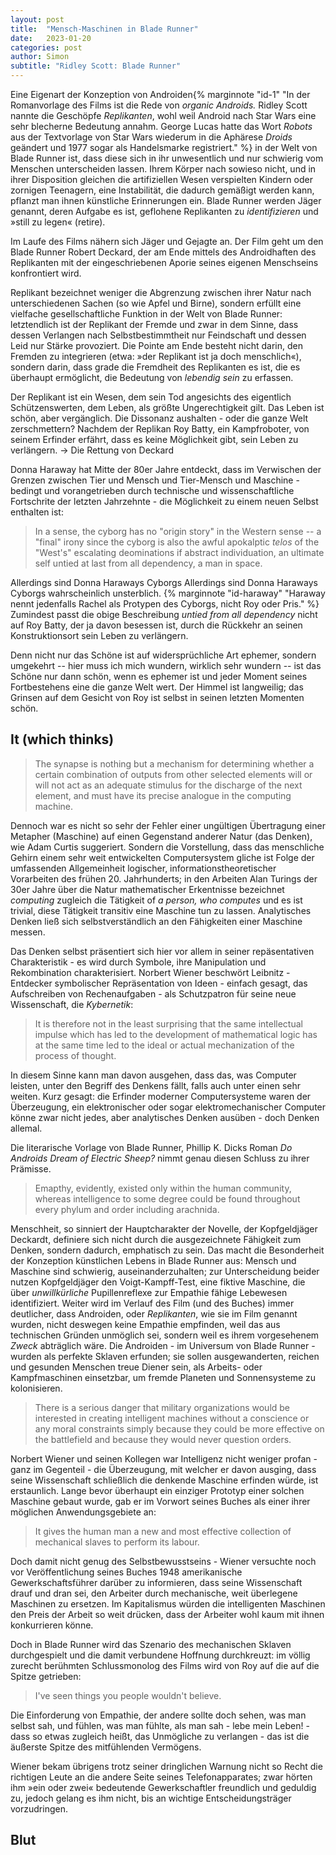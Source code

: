 ```yaml
---
layout: post
title:  "Mensch-Maschinen in Blade Runner"
date:   2023-01-20
categories: post
author: Simon
subtitle: "Ridley Scott: Blade Runner"
---
```


Eine Eigenart der Konzeption von Androiden{% marginnote "id-1" "In der Romanvorlage des Films ist die Rede von *organic Androids.* Ridley Scott nannte die Geschöpfe *Replikanten*, wohl weil Android nach Star Wars eine sehr blecherne Bedeutung annahm. George Lucas hatte das Wort *Robots* aus der Textvorlage von Star Wars wiederum in die Aphärese *Droids* geändert und 1977 sogar als Handelsmarke registriert." %} in der Welt von Blade Runner ist, dass diese sich in ihr unwesentlich und nur schwierig vom Menschen unterscheiden lassen. Ihrem Körper nach sowieso nicht, und in ihrer Disposition gleichen die artifiziellen Wesen verspielten Kindern oder zornigen Teenagern, eine Instabilität, die dadurch gemäßigt werden kann, pflanzt man ihnen künstliche Erinnerungen ein. Blade Runner werden Jäger genannt, deren Aufgabe es ist, geflohene Replikanten zu *identifizieren* und »still zu legen« (retire). 

Im Laufe des Films nähern sich Jäger und Gejagte an. Der Film geht um den Blade Runner Robert Deckard, der am Ende mittels des Androidhaften des Replikanten mit der eingeschriebenen Aporie seines eigenen Menschseins konfrontiert wird.

Replikant bezeichnet weniger die Abgrenzung zwischen ihrer Natur nach unterschiedenen Sachen (so wie Apfel und Birne), sondern erfüllt eine vielfache gesellschaftliche Funktion in der Welt von Blade Runner: letztendlich ist der Replikant der Fremde und zwar in dem Sinne, dass dessen Verlangen nach Selbstbestimmtheit nur Feindschaft und dessen Leid nur Stärke provoziert. Die Pointe am Ende besteht nicht darin, den Fremden zu integrieren (etwa: »der Replikant ist ja doch menschlich«), sondern darin, dass grade die Fremdheit des Replikanten es ist, die es überhaupt ermöglicht, die Bedeutung von *lebendig sein* zu erfassen. 

Der Replikant ist ein Wesen, dem sein Tod angesichts des eigentlich Schützenswerten, dem Leben, als größte Ungerechtigkeit gilt. Das Leben ist schön, aber vergänglich.  Die Dissonanz aushalten - oder die ganze Welt zerschmettern? Nachdem der Replikan  Roy Batty, ein Kampfroboter, von seinem Erfinder erfährt, dass es keine Möglichkeit gibt, sein Leben zu verlängern. -> Die Rettung von Deckard

Donna Haraway hat Mitte der 80er Jahre entdeckt, dass im Verwischen der Grenzen zwischen Tier und Mensch und Tier-Mensch und Maschine - bedingt und vorangetrieben durch technische und wissenschaftliche Fortschrite der letzten Jahrzehnte - die Möglichkeit zu einem neuen Selbst enthalten ist:

> In a sense, the cyborg has no "origin story" in the Western sense -- a "final" irony since the cyborg is also the awful apokalptic *telos* of the "West's" escalating deominations if abstract individuation, an ultimate self untied at last from all dependency, a man in space.

Allerdings sind Donna Haraways Cyborgs 
Allerdings sind Donna Haraways Cyborgs wahrscheinlich unsterblich. {% marginnote "id-haraway" "Haraway nennt jedenfalls Rachel als Protypen des Cyborgs, nicht Roy oder Pris." %} Zumindest passt die obige Beschreibung *untied from all dependency* nicht auf Roy Batty, der ja davon besessen ist, durch die Rückkehr an seinen Konstruktionsort sein Leben zu verlängern.

Denn nicht nur das Schöne ist auf widersprüchliche Art ephemer, sondern umgekehrt -- hier muss ich mich wundern, wirklich sehr wundern -- ist das Schöne nur dann schön, wenn es ephemer ist und jeder Moment seines Fortbestehens eine die ganze Welt wert. Der Himmel ist langweilig; das Grinsen auf dem Gesicht von Roy ist selbst in seinen letzten Momenten schön. 

## It (which thinks)

> The synapse is nothing but a mechanism for determining whether a certain combination of outputs from other selected elements will or will not act as an adequate stimulus for the discharge of the next element, and must have its precise analogue in the computing machine.

Dennoch war es nicht so sehr der Fehler einer ungültigen Übertragung einer Metapher (Maschine) auf einen Gegenstand anderer Natur (das Denken), wie Adam Curtis suggeriert. Sondern die Vorstellung, dass das menschliche Gehirn einem sehr weit entwickelten Computersystem gliche ist Folge der umfassenden Allgemeinheit logischer, informationstheoretischer Vorarbeiten des frühen 20. Jahrhunderts; in den  Arbeiten Alan Turings der 30er Jahre über die Natur mathematischer Erkentnisse bezeichnet *computing* zugleich die Tätigkeit of *a person, who computes* und es ist trivial, diese Tätigkeit transitiv eine Maschine tun zu lassen. Analytisches Denken ließ sich selbstverständlich an den Fähigkeiten einer Maschine messen.

Das Denken selbst präsentiert sich hier vor allem in seiner repäsentativen Charakteristik - es wird durch Symbole, ihre Manipulation und Rekombination charakterisiert. Norbert Wiener beschwört Leibnitz - Entdecker symbolischer Repräsentation von Ideen - einfach gesagt, das Aufschreiben von Rechenaufgaben - als Schutzpatron für seine neue Wissenschaft, die *Kybernetik*:

> It is therefore not in the least surprising that the same intellectual impulse which has led to the development of mathematical logic has at the same time led to the ideal or actual mechanization of the process of thought.

In diesem Sinne kann man davon ausgehen, dass das, was Computer leisten, unter den Begriff des Denkens fällt, falls auch unter einen sehr weiten. Kurz gesagt: die Erfinder moderner Computersysteme waren der Überzeugung, ein elektronischer oder sogar elektromechanischer Computer könne zwar nicht jedes, aber analytisches Denken ausüben - doch Denken allemal.

Die literarische Vorlage von Blade Runner, Phillip K. Dicks Roman *Do Androids Dream of Electric Sheep?* nimmt genau diesen Schluss zu ihrer Prämisse.

> Emapthy, evidently, existed only within the human community, whereas intelligence to some degree could be found throughout every phylum and order including arachnida.

Menschheit, so sinniert der Hauptcharakter der Novelle, der Kopfgeldjäger Deckardt, definiere sich nicht durch die ausgezeichnete Fähigkeit zum Denken, sondern dadurch, emphatisch zu sein. Das macht die Besonderheit der Konzeption künstlichen Lebens in Blade Runner aus: Mensch und Maschine sind schwierig, auseinanderzuhalten; zur Unterscheidung beider nutzen Kopfgeldjäger den Voigt-Kampff-Test, eine fiktive Maschine, die über *unwillkürliche* Pupillenreflexe zur Empathie fähige Lebewesen identifiziert. Weiter wird im Verlauf des Film (und des Buches) immer deutlicher, dass Androiden, oder *Replikanten*, wie sie im Film genannt wurden, nicht deswegen keine Empathie empfinden, weil das aus technischen Gründen unmöglich sei, sondern weil es ihrem vorgesehenem *Zweck* abträglich wäre. Die Androiden - im Universum von Blade Runner - wurden als perfekte Sklaven erfunden; sie sollen ausgewanderten, reichen und gesunden Menschen treue Diener sein, als Arbeits- oder Kampfmaschinen einsetzbar, um fremde Planeten und Sonnensysteme zu kolonisieren.

> There is a serious danger that military organizations would be interested in creating intelligent machines without a conscience or any moral constraints simply because they could be more effective on the battlefield and because they would never question orders.

Norbert Wiener und seinen Kollegen war Intelligenz nicht weniger profan - ganz im Gegenteil - die Überzeugung, mit welcher er davon ausging, dass seine Wissenschaft schließlich die denkende Maschine erfinden würde, ist erstaunlich. Lange bevor überhaupt ein einziger Prototyp einer solchen Maschine gebaut wurde, gab er im Vorwort seines Buches als einer ihrer möglichen Anwendungsgebiete  an:

> It gives the human man a new and most effective collection of mechanical slaves to perform its labour.

Doch damit nicht genug des Selbstbewusstseins - Wiener versuchte noch vor Veröffentlichung seines Buches 1948 amerikanische Gewerkschaftsführer darüber zu informieren, dass seine Wissenschaft drauf und dran sei, den Arbeiter durch mechanische, weit überlegene Maschinen zu ersetzen. Im Kapitalismus würden die intelligenten Maschinen den Preis der Arbeit so weit drücken, dass der Arbeiter wohl kaum mit ihnen konkurrieren könne.

Doch in Blade Runner wird das Szenario des mechanischen Sklaven durchgespielt und die damit verbundene Hoffnung durchkreuzt: im völlig zurecht berühmten Schlussmonolog des Films wird von Roy auf die auf die Spitze getrieben: 

> I've seen things you people wouldn't believe.

Die Einforderung von Empathie, der andere sollte doch sehen, was man selbst sah, und fühlen, was man fühlte, als man sah - lebe mein Leben! - dass so etwas zugleich heißt, das Unmögliche zu verlangen - das ist die äußerste Spitze des mitfühlenden Vermögens.

Wiener bekam übrigens trotz seiner dringlichen Warnung nicht so Recht die richtigen Leute an die andere Seite seines Telefonapparates; zwar hörten ihm »ein oder zwei« bedeutende Gewerkschaftler freundlich und geduldig zu, jedoch gelang es ihm nicht,  bis an wichtige Entscheidungsträger vorzudringen.

## Blut





<!-- 


Gerade die Ernüchterung der 70er & 80er Jahre, dass das Denken nicht so einfach maschinell zu erzeugen ist, der Arbeiter nicht aufsteht aus der Wissenschaft, macht ihn optimal um zu modellieren wenn wir versuchen auf das nicht-emphatische, das mörderische Andere, das verurteilt-zum-sterben, das defekte zuzugehen.

Als Deckard ängstlich, besiegt und um sein Leben verzweifelt über dem Abgrund hängt, Roy über ihm sich aufbaut und sagt:

> Quite an experience to live in feat isn't it? That's what it is to be a slave.

ist der Kampf vorüber. Es ging nie darum, den Mörder zu morden. Es ging darum, verstanden zu werden.

Einer kleinen Gruppe von Wissenschaftlern - solche, deren Feld bislang theoretisch bis seltsam anmutete - bereitete der 2. Weltkrieg einen großen Auftritt. Der Krieg gab ihrer Wissenschaft, die irgendwo zwischen Teilgebieten der Mathematik, der Logik, der Physik und der Philosophie ihren Ursprung und noch lange keinen Namen hatte, die Gelegenheit zur Verwirklichung theoretischer Erkentnisse, und mit ihren maschinellen Wirklichkeiten kamen nur mehr neue Erkentnisse zur Welt: Jedenfalls wurden Ende der 30er Jahre die ersten - in fast allen Konfliktparteien zeitgleich, kein Wunder, denn sie waren Kopfgeburten, vorbereitet durch internationale, jahrzehntelange theoretische Arbeit auf den Gebieten der formalen Logik, Algebra und der Erforschung statistischer Mechanik und thermodynamischer Prinzipien.

Computer schon deswegen keine Metapher, weil Computer = the person, who computes

1. Mechanisch, Vakuumröhren und Magnettechnik, Transistortechnik


https://documents-dds-ny.un.org/doc/UNDOC/GEN/N21/037/72/PDF/N2103772.pdf?OpenElement  -- S. 17 UN Bericht
https://thebulletin.org/2021/05/was-a-flying-killer-robot-used-in-libya-quite-possibly/ -- Hintergründe
